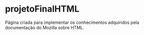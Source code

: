 # projetoFinalHTML
Página criada para implementar os conhecimentos adquiridos pela documentação do Mozilla sobre  HTML.
